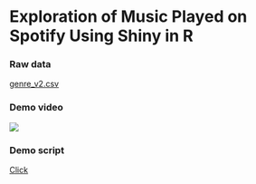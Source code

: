 # Exploration of Music Played on Spotify Using Shiny in R

### Raw data

[genre_v2.csv](https://www.kaggle.com/mrmorj/dataset-of-songs-in-spotify)


### Demo video

![](https://github.com/Mira0507/spotify/blob/demo/demo.gif)

### Demo script

[Click](https://github.com/Mira0507/spotify/blob/demo/app.R)

